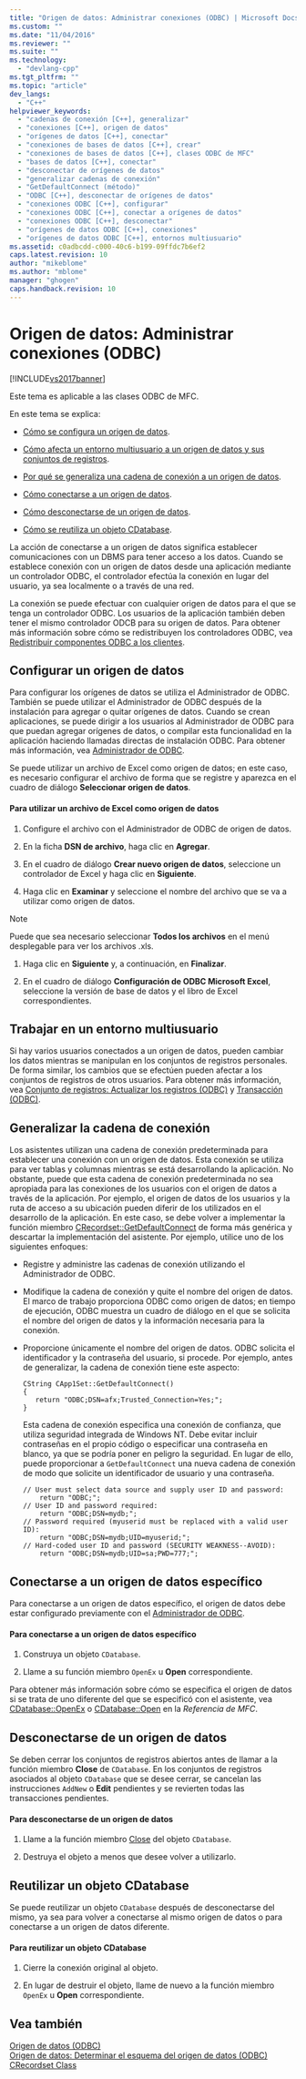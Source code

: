 ```yaml
---
title: "Origen de datos: Administrar conexiones (ODBC) | Microsoft Docs"
ms.custom: ""
ms.date: "11/04/2016"
ms.reviewer: ""
ms.suite: ""
ms.technology: 
  - "devlang-cpp"
ms.tgt_pltfrm: ""
ms.topic: "article"
dev_langs: 
  - "C++"
helpviewer_keywords: 
  - "cadenas de conexión [C++], generalizar"
  - "conexiones [C++], origen de datos"
  - "orígenes de datos [C++], conectar"
  - "conexiones de bases de datos [C++], crear"
  - "conexiones de bases de datos [C++], clases ODBC de MFC"
  - "bases de datos [C++], conectar"
  - "desconectar de orígenes de datos"
  - "generalizar cadenas de conexión"
  - "GetDefaultConnect (método)"
  - "ODBC [C++], desconectar de orígenes de datos"
  - "conexiones ODBC [C++], configurar"
  - "conexiones ODBC [C++], conectar a orígenes de datos"
  - "conexiones ODBC [C++], desconectar"
  - "orígenes de datos ODBC [C++], conexiones"
  - "orígenes de datos ODBC [C++], entornos multiusuario"
ms.assetid: c0adbcdd-c000-40c6-b199-09ffdc7b6ef2
caps.latest.revision: 10
author: "mikeblome"
ms.author: "mblome"
manager: "ghogen"
caps.handback.revision: 10
---
```

# Origen de datos: Administrar conexiones (ODBC)
[!INCLUDE[vs2017banner](../../assembler/inline/includes/vs2017banner.md)]

Este tema es aplicable a las clases ODBC de MFC.  
  
 En este tema se explica:  
  
-   [Cómo se configura un origen de datos](#_core_configuring_a_data_source).  
  
-   [Cómo afecta un entorno multiusuario a un origen de datos y sus conjuntos de registros](#_core_working_in_a_multiuser_environment).  
  
-   [Por qué se generaliza una cadena de conexión a un origen de datos](#_core_generalizing_the_connection_string).  
  
-   [Cómo conectarse a un origen de datos](#_core_connecting_to_a_specific_data_source).  
  
-   [Cómo desconectarse de un origen de datos](#_core_disconnecting_from_a_data_source).  
  
-   [Cómo se reutiliza un objeto CDatabase](#_core_reusing_a_cdatabase_object).  
  
 La acción de conectarse a un origen de datos significa establecer comunicaciones con un DBMS para tener acceso a los datos.  Cuando se establece conexión con un origen de datos desde una aplicación mediante un controlador ODBC, el controlador efectúa la conexión en lugar del usuario, ya sea localmente o a través de una red.  
  
 La conexión se puede efectuar con cualquier origen de datos para el que se tenga un controlador ODBC.  Los usuarios de la aplicación también deben tener el mismo controlador ODCB para su origen de datos.  Para obtener más información sobre cómo se redistribuyen los controladores ODBC, vea [Redistribuir componentes ODBC a los clientes](../../data/odbc/redistributing-odbc-components-to-your-customers.md).  
  
##  <a name="_core_configuring_a_data_source"></a> Configurar un origen de datos  
 Para configurar los orígenes de datos se utiliza el Administrador de ODBC.  También se puede utilizar el Administrador de ODBC después de la instalación para agregar o quitar orígenes de datos.  Cuando se crean aplicaciones, se puede dirigir a los usuarios al Administrador de ODBC para que puedan agregar orígenes de datos, o compilar esta funcionalidad en la aplicación haciendo llamadas directas de instalación ODBC.  Para obtener más información, vea [Administrador de ODBC](../../data/odbc/odbc-administrator.md).  
  
 Se puede utilizar un archivo de Excel como origen de datos; en este caso, es necesario configurar el archivo de forma que se registre y aparezca en el cuadro de diálogo **Seleccionar origen de datos**.  
  
#### Para utilizar un archivo de Excel como origen de datos  
  
1.  Configure el archivo con el Administrador de ODBC de origen de datos.  
  
2.  En la ficha **DSN de archivo**, haga clic en **Agregar**.  
  
3.  En el cuadro de diálogo **Crear nuevo origen de datos**, seleccione un controlador de Excel y haga clic en **Siguiente**.  
  
4.  Haga clic en **Examinar** y seleccione el nombre del archivo que se va a utilizar como origen de datos.  
  
> [!NOTE]
>  Puede que sea necesario seleccionar **Todos los archivos** en el menú desplegable para ver los archivos .xls.  
  
1.  Haga clic en **Siguiente** y, a continuación, en **Finalizar**.  
  
2.  En el cuadro de diálogo **Configuración de ODBC Microsoft Excel**, seleccione la versión de base de datos y el libro de Excel correspondientes.  
  
##  <a name="_core_working_in_a_multiuser_environment"></a> Trabajar en un entorno multiusuario  
 Si hay varios usuarios conectados a un origen de datos, pueden cambiar los datos mientras se manipulan en los conjuntos de registros personales.  De forma similar, los cambios que se efectúen pueden afectar a los conjuntos de registros de otros usuarios.  Para obtener más información, vea [Conjunto de registros: Actualizar los registros \(ODBC\)](../../data/odbc/recordset-how-recordsets-update-records-odbc.md) y [Transacción \(ODBC\)](../../data/odbc/transaction-odbc.md).  
  
##  <a name="_core_generalizing_the_connection_string"></a> Generalizar la cadena de conexión  
 Los asistentes utilizan una cadena de conexión predeterminada para establecer una conexión con un origen de datos.  Esta conexión se utiliza para ver tablas y columnas mientras se está desarrollando la aplicación.  No obstante, puede que esta cadena de conexión predeterminada no sea apropiada para las conexiones de los usuarios con el origen de datos a través de la aplicación.  Por ejemplo, el origen de datos de los usuarios y la ruta de acceso a su ubicación pueden diferir de los utilizados en el desarrollo de la aplicación.  En este caso, se debe volver a implementar la función miembro [CRecordset::GetDefaultConnect](../Topic/CRecordset::GetDefaultConnect.md) de forma más genérica y descartar la implementación del asistente.  Por ejemplo, utilice uno de los siguientes enfoques:  
  
-   Registre y administre las cadenas de conexión utilizando el Administrador de ODBC.  
  
-   Modifique la cadena de conexión y quite el nombre del origen de datos.  El marco de trabajo proporciona ODBC como origen de datos; en tiempo de ejecución, ODBC muestra un cuadro de diálogo en el que se solicita el nombre del origen de datos y la información necesaria para la conexión.  
  
-   Proporcione únicamente el nombre del origen de datos.  ODBC solicita el identificador y la contraseña del usuario, si procede.  Por ejemplo, antes de generalizar, la cadena de conexión tiene este aspecto:  
  
    ```  
    CString CApp1Set::GetDefaultConnect()  
    {  
       return "ODBC;DSN=afx;Trusted_Connection=Yes;";  
    }  
    ```  
  
     Esta cadena de conexión especifica una conexión de confianza, que utiliza seguridad integrada de Windows NT.  Debe evitar incluir contraseñas en el propio código o especificar una contraseña en blanco, ya que se podría poner en peligro la seguridad.  En lugar de ello, puede proporcionar a `GetDefaultConnect` una nueva cadena de conexión de modo que solicite un identificador de usuario y una contraseña.  
  
    ```  
    // User must select data source and supply user ID and password:  
        return "ODBC;";  
    // User ID and password required:  
        return "ODBC;DSN=mydb;";  
    // Password required (myuserid must be replaced with a valid user ID):  
        return "ODBC;DSN=mydb;UID=myuserid;";  
    // Hard-coded user ID and password (SECURITY WEAKNESS--AVOID):  
        return "ODBC;DSN=mydb;UID=sa;PWD=777;";  
    ```  
  
##  <a name="_core_connecting_to_a_specific_data_source"></a> Conectarse a un origen de datos específico  
 Para conectarse a un origen de datos específico, el origen de datos debe estar configurado previamente con el [Administrador de ODBC](../../data/odbc/odbc-administrator.md).  
  
#### Para conectarse a un origen de datos específico  
  
1.  Construya un objeto `CDatabase`.  
  
2.  Llame a su función miembro `OpenEx` u **Open** correspondiente.  
  
 Para obtener más información sobre cómo se especifica el origen de datos si se trata de uno diferente del que se especificó con el asistente, vea [CDatabase::OpenEx](../Topic/CDatabase::OpenEx.md) o [CDatabase::Open](../Topic/CDatabase::Open.md) en la *Referencia de MFC*.  
  
##  <a name="_core_disconnecting_from_a_data_source"></a> Desconectarse de un origen de datos  
 Se deben cerrar los conjuntos de registros abiertos antes de llamar a la función miembro **Close** de `CDatabase`.  En los conjuntos de registros asociados al objeto `CDatabase` que se desee cerrar, se cancelan las instrucciones `AddNew` o **Edit** pendientes y se revierten todas las transacciones pendientes.  
  
#### Para desconectarse de un origen de datos  
  
1.  Llame a la función miembro [Close](../Topic/CDatabase::Close.md) del objeto `CDatabase`.  
  
2.  Destruya el objeto a menos que desee volver a utilizarlo.  
  
##  <a name="_core_reusing_a_cdatabase_object"></a> Reutilizar un objeto CDatabase  
 Se puede reutilizar un objeto `CDatabase` después de desconectarse del mismo, ya sea para volver a conectarse al mismo origen de datos o para conectarse a un origen de datos diferente.  
  
#### Para reutilizar un objeto CDatabase  
  
1.  Cierre la conexión original al objeto.  
  
2.  En lugar de destruir el objeto, llame de nuevo a la función miembro `OpenEx` u **Open** correspondiente.  
  
## Vea también  
 [Origen de datos \(ODBC\)](../../data/odbc/data-source-odbc.md)   
 [Origen de datos: Determinar el esquema del origen de datos \(ODBC\)](../../data/odbc/data-source-determining-the-schema-of-the-data-source-odbc.md)   
 [CRecordset Class](../../mfc/reference/crecordset-class.md)